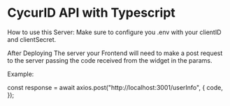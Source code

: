 # CycurID API with Typescript

How to use this Server:
Make sure to configure you .env with your clientID and clientSecret.

After Deploying The server your Frontend will need to make a post request to the server passing the code received from the widget in the params.

Example:

const response = await axios.post("http://localhost:3001/userInfo", {
code,
});
